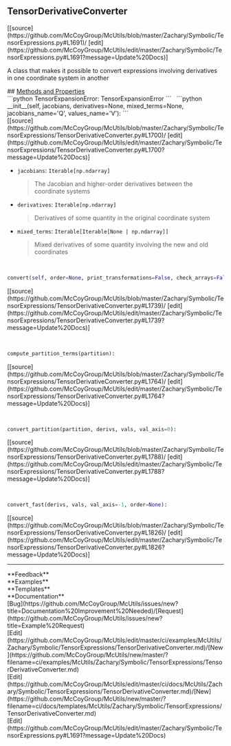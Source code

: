 ## <a id="McUtils.Zachary.Symbolic.TensorExpressions.TensorDerivativeConverter">TensorDerivativeConverter</a> 

<div class="docs-source-link" markdown="1">
[[source](https://github.com/McCoyGroup/McUtils/blob/master/Zachary/Symbolic/TensorExpressions.py#L1691)/
[edit](https://github.com/McCoyGroup/McUtils/edit/master/Zachary/Symbolic/TensorExpressions.py#L1691?message=Update%20Docs)]
</div>

A class that makes it possible to convert expressions
involving derivatives in one coordinate system in another







<div class="collapsible-section">
 <div class="collapsible-section collapsible-section-header" markdown="1">
## <a class="collapse-link" data-toggle="collapse" href="#methods" markdown="1"> Methods and Properties</a> <a class="float-right" data-toggle="collapse" href="#methods"><i class="fa fa-chevron-down"></i></a>
 </div>
 <div class="collapsible-section collapsible-section-body collapse show" id="methods" markdown="1">
 ```python
TensorExpansionError: TensorExpansionError
```
<a id="McUtils.Zachary.Symbolic.TensorExpressions.TensorDerivativeConverter.__init__" class="docs-object-method">&nbsp;</a> 
```python
__init__(self, jacobians, derivatives=None, mixed_terms=None, jacobians_name='Q', values_name='V'): 
```
<div class="docs-source-link" markdown="1">
[[source](https://github.com/McCoyGroup/McUtils/blob/master/Zachary/Symbolic/TensorExpressions/TensorDerivativeConverter.py#L1700)/
[edit](https://github.com/McCoyGroup/McUtils/edit/master/Zachary/Symbolic/TensorExpressions/TensorDerivativeConverter.py#L1700?message=Update%20Docs)]
</div>

  - `jacobians`: `Iterable[np.ndarray]`
    > The Jacobian and higher-order derivatives between the coordinate systems
  - `derivatives`: `Iterable[np.ndarray]`
    > Derivatives of some quantity in the original coordinate system
  - `mixed_terms`: `Iterable[Iterable[None | np.ndarray]]`
    > Mixed derivatives of some quantity involving the new and old coordinates


<a id="McUtils.Zachary.Symbolic.TensorExpressions.TensorDerivativeConverter.convert" class="docs-object-method">&nbsp;</a> 
```python
convert(self, order=None, print_transformations=False, check_arrays=False): 
```
<div class="docs-source-link" markdown="1">
[[source](https://github.com/McCoyGroup/McUtils/blob/master/Zachary/Symbolic/TensorExpressions/TensorDerivativeConverter.py#L1739)/
[edit](https://github.com/McCoyGroup/McUtils/edit/master/Zachary/Symbolic/TensorExpressions/TensorDerivativeConverter.py#L1739?message=Update%20Docs)]
</div>


<a id="McUtils.Zachary.Symbolic.TensorExpressions.TensorDerivativeConverter.compute_partition_terms" class="docs-object-method">&nbsp;</a> 
```python
compute_partition_terms(partition): 
```
<div class="docs-source-link" markdown="1">
[[source](https://github.com/McCoyGroup/McUtils/blob/master/Zachary/Symbolic/TensorExpressions/TensorDerivativeConverter.py#L1764)/
[edit](https://github.com/McCoyGroup/McUtils/edit/master/Zachary/Symbolic/TensorExpressions/TensorDerivativeConverter.py#L1764?message=Update%20Docs)]
</div>


<a id="McUtils.Zachary.Symbolic.TensorExpressions.TensorDerivativeConverter.convert_partition" class="docs-object-method">&nbsp;</a> 
```python
convert_partition(partition, derivs, vals, val_axis=0): 
```
<div class="docs-source-link" markdown="1">
[[source](https://github.com/McCoyGroup/McUtils/blob/master/Zachary/Symbolic/TensorExpressions/TensorDerivativeConverter.py#L1788)/
[edit](https://github.com/McCoyGroup/McUtils/edit/master/Zachary/Symbolic/TensorExpressions/TensorDerivativeConverter.py#L1788?message=Update%20Docs)]
</div>


<a id="McUtils.Zachary.Symbolic.TensorExpressions.TensorDerivativeConverter.convert_fast" class="docs-object-method">&nbsp;</a> 
```python
convert_fast(derivs, vals, val_axis=-1, order=None): 
```
<div class="docs-source-link" markdown="1">
[[source](https://github.com/McCoyGroup/McUtils/blob/master/Zachary/Symbolic/TensorExpressions/TensorDerivativeConverter.py#L1826)/
[edit](https://github.com/McCoyGroup/McUtils/edit/master/Zachary/Symbolic/TensorExpressions/TensorDerivativeConverter.py#L1826?message=Update%20Docs)]
</div>
 </div>
</div>












---


<div markdown="1" class="text-secondary">
<div class="container">
  <div class="row">
   <div class="col" markdown="1">
**Feedback**   
</div>
   <div class="col" markdown="1">
**Examples**   
</div>
   <div class="col" markdown="1">
**Templates**   
</div>
   <div class="col" markdown="1">
**Documentation**   
</div>
   <div class="col" markdown="1">
   
</div>
   <div class="col" markdown="1">
   
</div>
   <div class="col" markdown="1">
   
</div>
</div>
  <div class="row">
   <div class="col" markdown="1">
[Bug](https://github.com/McCoyGroup/McUtils/issues/new?title=Documentation%20Improvement%20Needed)/[Request](https://github.com/McCoyGroup/McUtils/issues/new?title=Example%20Request)   
</div>
   <div class="col" markdown="1">
[Edit](https://github.com/McCoyGroup/McUtils/edit/master/ci/examples/McUtils/Zachary/Symbolic/TensorExpressions/TensorDerivativeConverter.md)/[New](https://github.com/McCoyGroup/McUtils/new/master/?filename=ci/examples/McUtils/Zachary/Symbolic/TensorExpressions/TensorDerivativeConverter.md)   
</div>
   <div class="col" markdown="1">
[Edit](https://github.com/McCoyGroup/McUtils/edit/master/ci/docs/McUtils/Zachary/Symbolic/TensorExpressions/TensorDerivativeConverter.md)/[New](https://github.com/McCoyGroup/McUtils/new/master/?filename=ci/docs/templates/McUtils/Zachary/Symbolic/TensorExpressions/TensorDerivativeConverter.md)   
</div>
   <div class="col" markdown="1">
[Edit](https://github.com/McCoyGroup/McUtils/edit/master/Zachary/Symbolic/TensorExpressions.py#L1691?message=Update%20Docs)   
</div>
   <div class="col" markdown="1">
   
</div>
   <div class="col" markdown="1">
   
</div>
   <div class="col" markdown="1">
   
</div>
</div>
</div>
</div>